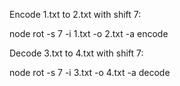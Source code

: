 Encode 1.txt to 2.txt with shift 7:

node rot -s 7 -i 1.txt -o 2.txt -a encode

Decode 3.txt to 4.txt with shift 7:

node rot -s 7 -i 3.txt -o 4.txt -a decode
